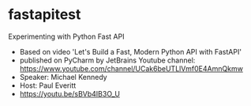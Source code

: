# fastapitest
Experimenting with Python Fast API
  * Based on video 'Let's Build a Fast, Modern Python API with FastAPI'
  * published on PyCharm by JetBrains Youtube channel: https://www.youtube.com/channel/UCak6beUTLlVmf0E4AmnQkmw
  * Speaker: Michael Kennedy
  * Host: Paul Everitt
  * https://youtu.be/sBVb4IB3O_U
